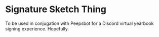 # Signature Sketch Thing

To be used in conjugation with Peepsbot for a Discord virtual yearbook signing experience. Hopefully. 
